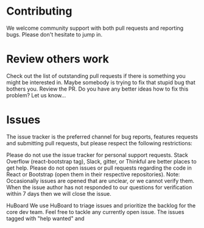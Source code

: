 # Contributing

We welcome community support with both pull requests and reporting bugs. Please don't hesitate to jump in.

# Review others work

Check out the list of outstanding pull requests if there is something you might be interested in. Maybe somebody is trying to fix that stupid bug that bothers you. Review the PR. Do you have any better ideas how to fix this problem? Let us know...

# Issues

The issue tracker is the preferred channel for bug reports, features requests and submitting pull requests, but please respect the following restrictions:

Please do not use the issue tracker for personal support requests. Stack Overflow (react-bootstrap tag), Slack, gitter, or Thinkful are better places to get help.
Please do not open issues or pull requests regarding the code in React or Bootstrap (open them in their respective repositories).
Note: Occasionally issues are opened that are unclear, or we cannot verify them. When the issue author has not responded to our questions for verification within 7 days then we will close the issue.

HuBoard We use HuBoard to triage issues and prioritize the backlog for the core dev team. Feel free to tackle any currently open issue. The issues tagged with "help wanted" and
